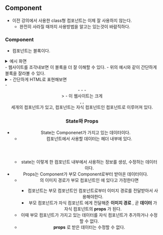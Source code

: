 ## Component
- 이전 강의에서 사용한 class형 컴포넌트는 이제 잘 사용하지 않는다.
    - 완전히 사라질 때까지 사용방법을 알고는 있는것이 바람직하다.

### Component
- 컴포넌트는 블록이다. 
<details>
<summary>예시 화면</summary>
<div markdown="1">
<br/><img src="../image/component_01.png" width="300px" height="300px" title="분할화면" alt="Ex_01"></img><br/>
</div>
</details>
- 웹사이트를 조각내보면 이 블록을 더 잘 이해할 수 있다.
    - 위의 예시와 같이 간단하게 블록을 잘라볼 수 있다.
    <details>
    <summary>- 간단하게 HTML로 표현해보면</summary>
    <div markdown="1">
    ```html
    <!DOCTYPE html>
    <html lang="en">
    <head>
    </head>
    <body>
        <header> 
            ...
        </header>
        <div class="container">
            <div id="image-banner">
                ...
            </div>
            <div id="contents-1">
                ...
            </div>
        </div>
        <footer>
            ...
        </footer>
    </body>
    </html>
    ```
    </div>
    </details>
        - <header/>
        - <container/>
            - <contents1/>
        - <footer/>
    > - 이 웹사이트는 크게 <header/>, <container/>, <footer/> 세개의 컴포넌트가 있고, <container/> 컴포넌트는 자식 컴포넌트인 <contents1/> 컴포넌트로 이루어져 있다.

### State와 Props
- State는 Componenet가 가지고 있는 데이터이다.
    - <header/> 컴포넌트에서 사용할 데이터는 헤더 내부에 있다.
    - state는 이렇게 한 컴포넌트 내부에서 사용하는 정보를 생성, 수정하는 데이터이다.
- Props는 Component가 부모 Component로부터 받아온 데이터이다.
    - <contents1/>의 이미지 경로가 부모 컴포넌트인 <container/>에 있다고 가정한다면
        - <contents1/>컴포넌트는 부모 컴포넌트인  <container/>컴포넌트로부터 이미지 경로를 전달받아서 사용해야한다.
        - 부모 컴포넌트가 자식 컴포넌트 에게 전달해준 __이미지 경로__ , 곧 __데이터__ 가 자식 컴포넌트의 __props__ 가 된다.
    - 이때 부모 컴포넌트가 가지고 있는 데이터를 자식 컴포넌트가 추가하거나 수정할 수 없다.
    - __props__ 로 받은 데이터는 수정할 수 없다.
